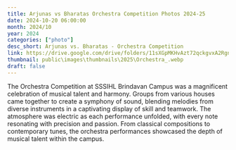 ```yaml
---
title: Arjunas vs Bharatas Orchestra Competition Photos 2024-25
date: 2024-10-20 06:00:00
month: 2024/10
year: 2024
categories: ["photo"]
desc_short: Arjunas vs. Bharatas - Orchestra Competition 
link: https://drive.google.com/drive/folders/11sXGpMKHvAzt72qckgvxA2RgneKHfnxD?usp=drive_link
thumbnail: public\images\thumbnails\2025\Orchestra_.webp
draft: false
---
```


 The Orchestra Competition at SSSIHL Brindavan Campus was a magnificent celebration of musical talent and harmony. Groups from various houses came together to create a symphony of sound, blending melodies from diverse instruments in a captivating display of skill and teamwork. The atmosphere was electric as each performance unfolded, with every note resonating with precision and passion. From classical compositions to contemporary tunes, the orchestra performances showcased the depth of musical talent within the campus.
